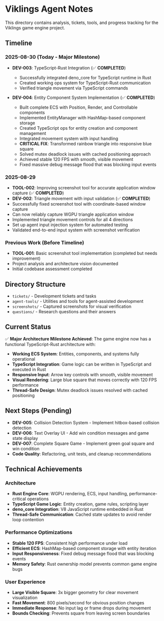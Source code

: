 # Viklings Agent Notes

This directory contains analysis, tickets, tools, and progress tracking for the Viklings game engine project.

## Timeline

### 2025-08-30 (Today - Major Milestone)
- **DEV-003**: TypeScript-Rust Integration (✅ **COMPLETED**)
  - Successfully integrated deno_core for TypeScript runtime in Rust
  - Created working ops system for TypeScript-Rust communication
  - Verified triangle movement via TypeScript commands
  
- **DEV-004**: Entity Component System Implementation (✅ **COMPLETED**)
  - Built complete ECS with Position, Render, and Controllable components
  - Implemented EntityManager with HashMap-based component storage
  - Created TypeScript ops for entity creation and component management
  - Integrated movement system with input handling
  - **CRITICAL FIX**: Transformed rainbow triangle into responsive blue square
  - Solved mutex deadlock issues with cached positioning approach
  - Achieved stable 120 FPS with smooth, visible movement
  - Fixed massive debug message flood that was blocking input events

### 2025-08-29
- **TOOL-002**: Improving screenshot tool for accurate application window capture (✅ **COMPLETED**)
- **DEV-002**: Triangle movement with input validation (✅ **COMPLETED**)
- Successfully fixed screenshot tool with coordinate-based window capture
- Can now reliably capture WGPU triangle application window
- Implemented triangle movement controls for all 4 directions
- Set up agent input injection system for automated testing
- Validated end-to-end input system with screenshot verification

### Previous Work (Before Timeline)
- **TOOL-001**: Basic screenshot tool implementation (completed but needs improvement)
- Project analysis and architecture vision documented
- Initial codebase assessment completed

## Directory Structure

- `tickets/` - Development tickets and tasks
- `agent-tools/` - Utilities and tools for agent-assisted development
- `screenshots/` - Captured screenshots for visual verification
- `questions/` - Research questions and their answers

## Current Status

✅ **Major Architecture Milestone Achieved**: The game engine now has a functional TypeScript-Rust architecture with:
- **Working ECS System**: Entities, components, and systems fully operational
- **TypeScript Integration**: Game logic can be written in TypeScript and executed in Rust
- **Responsive Input**: Arrow key controls with smooth, visible movement
- **Visual Rendering**: Large blue square that moves correctly with 120 FPS performance
- **Thread-Safe Design**: Mutex deadlock issues resolved with cached positioning

## Next Steps (Pending)

- **DEV-005**: Collision Detection System - Implement hitbox-based collision detection
- **DEV-006**: Text Overlay UI - Add win condition messages and game state display  
- **DEV-007**: Complete Square Game - Implement green goal square and win condition
- **Code Quality**: Refactoring, unit tests, and cleanup recommendations

## Technical Achievements

### Architecture
- **Rust Engine Core**: WGPU rendering, ECS, input handling, performance-critical operations
- **TypeScript Game Logic**: Entity creation, game rules, scripting layer
- **deno_core Integration**: V8 JavaScript runtime embedded in Rust
- **Thread-Safe Communication**: Cached state updates to avoid render loop contention

### Performance Optimizations
- **Stable 120 FPS**: Consistent high performance under load
- **Efficient ECS**: HashMap-based component storage with entity iteration
- **Input Responsiveness**: Fixed debug message flood that was blocking events
- **Memory Safety**: Rust ownership model prevents common game engine bugs

### User Experience
- **Large Visible Square**: 3x bigger geometry for clear movement visualization  
- **Fast Movement**: 800 pixels/second for obvious position changes
- **Immediate Response**: No input lag or frame drops during movement
- **Bounds Checking**: Prevents square from leaving screen boundaries